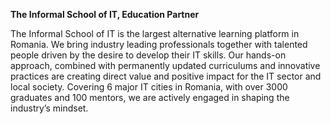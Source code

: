 **The Informal School of IT, Education Partner**

The Informal School of IT is the largest alternative learning platform in Romania. We bring industry leading professionals together with talented people driven by the desire to develop their IT skills.
Our hands-on approach, combined with permanently updated curriculums and innovative practices are creating direct value and positive impact for the IT sector and local society. Covering 6 major IT cities in Romania, with over 3000 graduates and 100 mentors, we are actively engaged in shaping the industry’s mindset.
